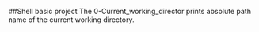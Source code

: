 ##Shell basic project
The 0-Current_working_director prints absolute path name of the current working directory. 
